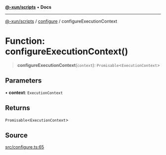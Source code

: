 [**@-xun/scripts**](../../README.md) • **Docs**

***

[@-xun/scripts](../../README.md) / [configure](../README.md) / configureExecutionContext

# Function: configureExecutionContext()

> **configureExecutionContext**(`context`): `Promisable`\<`ExecutionContext`\>

## Parameters

• **context**: `ExecutionContext`

## Returns

`Promisable`\<`ExecutionContext`\>

## Source

[src/configure.ts:65](https://github.com/Xunnamius/xscripts/blob/4eeba0093c58c5ae075542203854b4a3add2907a/src/configure.ts#L65)
